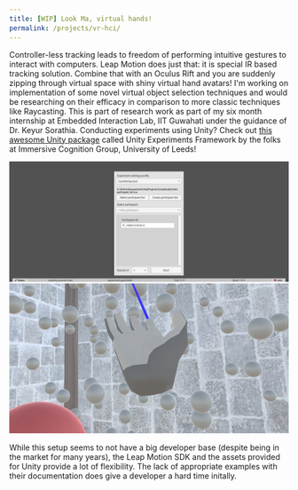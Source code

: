 ```yaml
---
title: [WIP] Look Ma, virtual hands!
permalink: /projects/vr-hci/
---
```


Controller-less tracking leads to freedom of performing intuitive gestures to interact with computers. Leap Motion does just that: it is special IR based tracking solution. Combine that with an Oculus Rift and you are suddenly zipping through virtual space with shiny virtual hand avatars! I'm working on implementation of some novel virtual object selection techniques and would be researching on their efficacy in comparison to more classic techniques like Raycasting. This is part of research work as part of my six month internship at Embedded Interaction Lab, IIT Guwahati under the guidance of Dr. Keyur Sorathia. Conducting experiments using Unity? Check out [this awesome Unity package][UXF] called Unity Experiments Framework by the folks at Immersive Cognition Group, University of Leeds!

![Unity Experiments Framework](/assets/images/vr-hci-uxf.jpg)
![Raycasting in the test environment](/assets/images/vr-hci-raycasting.jpg)

While this setup seems to not have a big developer base (despite being in the market for many years), the Leap Motion SDK and the assets provided for Unity provide a lot of flexibility. The lack of appropriate examples with their documentation does give a developer a hard time initally.

[UXF]: https://github.com/immersivecognition/unity-experiment-framework